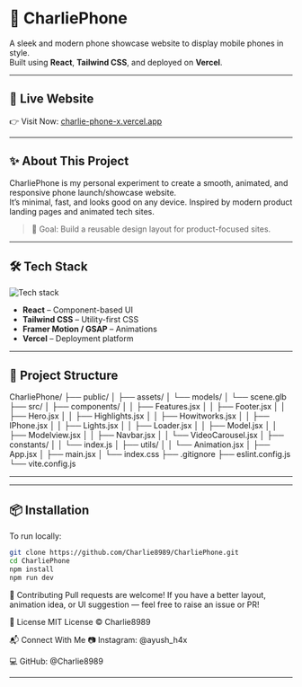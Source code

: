 # 📱 CharliePhone

A sleek and modern phone showcase website to display mobile phones in style.  
Built using **React**, **Tailwind CSS**, and deployed on **Vercel**.


---

## 🔗 Live Website

👉 Visit Now: [charlie-phone-x.vercel.app](https://charlie-phone-x.vercel.app/)

---

## ✨ About This Project

CharliePhone is my personal experiment to create a smooth, animated, and responsive phone launch/showcase website.  
It’s minimal, fast, and looks good on any device. Inspired by modern product landing pages and animated tech sites.  

> 🎯 Goal: Build a reusable design layout for product-focused sites.

---

## 🛠️ Tech Stack

<div align="left">
  <img src="https://skillicons.dev/icons?i=react,tailwind,vercel,js" alt="Tech stack" />
</div>

- **React** – Component-based UI  
- **Tailwind CSS** – Utility-first CSS  
- **Framer Motion / GSAP** – Animations  
- **Vercel** – Deployment platform

---

## 📂 Project Structure

CharliePhone/
├── public/
│ ├── assets/
│ └── models/
│ └── scene.glb
├── src/
│ ├── components/
│ │ ├── Features.jsx
│ │ ├── Footer.jsx
│ │ ├── Hero.jsx
│ │ ├── Highlights.jsx
│ │ ├── Howitworks.jsx
│ │ ├── IPhone.jsx
│ │ ├── Lights.jsx
│ │ ├── Loader.jsx
│ │ ├── Model.jsx
│ │ ├── Modelview.jsx
│ │ ├── Navbar.jsx
│ │ └── VideoCarousel.jsx
│ ├── constants/
│ │ └── index.js
│ ├── utils/
│ │ └── Animation.jsx
│ ├── App.jsx
│ ├── main.jsx
│ └── index.css
├── .gitignore
├── eslint.config.js
└── vite.config.js


---


---


## 📦 Installation

To run locally:

```bash
git clone https://github.com/Charlie8989/CharliePhone.git
cd CharliePhone
npm install
npm run dev

```

🙌 Contributing
Pull requests are welcome!
If you have a better layout, animation idea, or UI suggestion — feel free to raise an issue or PR!

📄 License
MIT License © Charlie8989

📬 Connect With Me
📷 Instagram: @ayush_h4x

💻 GitHub: @Charlie8989

---
